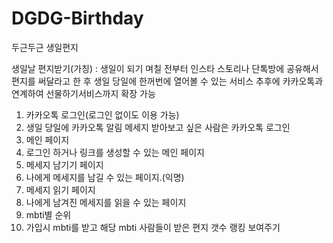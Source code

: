 # DGDG-Birthday
두근두근 생일편지

생일날 편지받기(가칭)
: 생일이 되기 며칠 전부터 인스타 스토리나 단톡방에 공유해서 편지를 써달라고 한 후 생일 당일에 한꺼번에 열어볼 수 있는 서비스
추후에 카카오톡과 연계하여 선물하기서비스까지 확장 가능

1. 카카오톡 로그인(로그인 없이도 이용 가능)
2. 생일 당일에 카카오톡 알림 메세지 받아보고 싶은 사람은 카카오톡 로그인
3. 메인 페이지
4. 로그인 하거나 링크를 생성할 수 있는 메인 페이지
5. 메세지 남기기 페이지
6. 나에게 메세지를 남길 수 있는 페이지.(익명)
7. 메세지 읽기 페이지
8. 나에게 남겨진 메세지를 읽을 수 있는 페이지
9. mbti별 순위
10. 가입시 mbti를 받고 해당 mbti 사람들이 받은 편지 갯수 랭킹 보여주기
